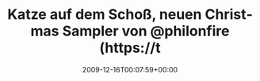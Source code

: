 ---
retweeted: false
source: <a href="http://twitter.com" rel="nofollow">Twitter Web Client</a>
entities:
  hashtags: []
  symbols: []
  user_mentions:
  - name: Philip
    screen_name: PhilOnFire
    indices:
    - '49'
    - '60'
    id_str: '739681261'
    id: '739681261'
  urls: []
display_text_range:
- '0'
- '119'
favorite_count: '0'
id_str: '6712700387'
truncated: false
retweet_count: '0'
id: '6712700387'
created_at: Wed Dec 16 00:07:59 +0000 2009
favorited: false
full_text: Katze auf dem Schoß, neuen Christmas Sampler von [@philonfire](https://twitter.com/philonfire)
  um die Ohren und ein Heißgetränk. Wo ist meine Blockhütte?
lang: de
tags:
- pesos/twitter
date: '2009-12-16T00:07:59+00:00'
src: https://twitter.com/bascht/status/6712700387
original_url: https://twitter.com/bascht/status/6712700387
type: twitter_tweet
text: Katze auf dem Schoß, neuen Christmas Sampler von [@philonfire](https://twitter.com/philonfire)
  um die Ohren und ein Heißgetränk. Wo ist meine Blockhütte?
title: Katze auf dem Schoß, neuen Christmas Sampler von @philonfire (https://t

---